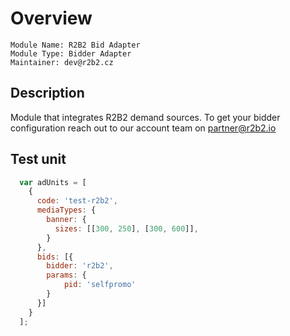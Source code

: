 # Overview

```
Module Name: R2B2 Bid Adapter
Module Type: Bidder Adapter
Maintainer: dev@r2b2.cz
```

## Description

Module that integrates R2B2 demand sources. To get your bidder configuration reach out to our account team on partner@r2b2.io



## Test unit

```javascript
  var adUnits = [
    {
      code: 'test-r2b2',
      mediaTypes: {
        banner: {
          sizes: [[300, 250], [300, 600]],
        }
      },
      bids: [{
        bidder: 'r2b2',
        params: {
            pid: 'selfpromo'
        }
      }]
    }
  ];
```
